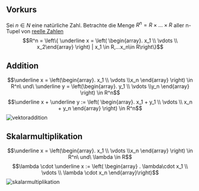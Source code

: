 


## Vorkurs

Sei $n \in N$ eine natürliche Zahl.
Betrachte die Menge $R^n = R \times ... \times R$ aller n-Tupel von [reelle Zahlen](Reelle%20Zahlen.md)
$$R^n = \left\{ \underline x = \left(
\begin{array}. x_1 \\ \vdots \\ x_2\end{array} \right) | x_1 \in R,...x_n\in R\right\}$$

## Addition
$$\underline x  = \left(\begin{array}. x_1 \\ \vdots \\x_n \end{array} \right) \in R^n\ und\ \underline y = \left(\begin{array}. y_1 \\ \vdots \\y_n \end{array} \right) \in R^n$$
$$\underline x + \underline y := \left( \begin{array}. x_1 + y_1 \\ \vdots \\ x_n + y_n \end{array} \right) \in R^n$$
![vektoraddition](vektoraddition.png)
## Skalarmultiplikation
$$\underline x = \left(\begin{array}. x_1 \\ \vdots \\x_n \end{array} \right) \in R^n\ und\ \lambda \in R$$
$$\lambda \cdot \underline x := \left( \begin{array}
. \lambda\cdot x_1 \\ \vdots \\ \lambda \cdot x_n
\end{array}\right)$$
![skalarmultiplikation](skalarmultiplikation.png)